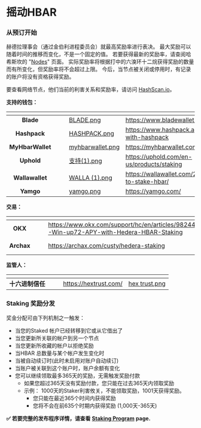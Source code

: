 # 摇动HBAR

### 从预订开始

赫德拉理事会（通过金伯利进程委员会）就最高奖励率进行表决。 最大奖励可以随着时间的推移而变化，不是一个固定的值。 若要获得最新的奖励率，请查阅哈希斯坎的 "[Nodes](https://hashscan.io/mainnet/nodes)" 页面。 实际奖励率将根据打中的六溴环十二烷获得奖励的数量而有所变化，但奖励率将不会超过上限。 今后，当节点被关闭或停用时，有记录的账户将没有资格获得奖励。

要查看网络节点，他们当前的利害关系和奖励率，请访问 [HashScan.io](https://hashscan.io/mainnet/nodes)。

**支持的钱包：**

<table data-view="cards"><thead><tr><th align="center"></th><th data-hidden></th><th data-hidden></th><th data-hidden data-card-cover data-type="files"></th><th data-hidden data-card-target data-type="content-ref"></th></tr></thead><tbody><tr><td align="center"><strong>Blade</strong></td><td></td><td></td><td><a href="../../.gitbook/assets/BLADE.png">BLADE.png</a></td><td><a href="https://www.bladewallet.io/">https://www.bladewallet.io/</a></td></tr><tr><td align="center"><strong>Hashpack</strong></td><td></td><td></td><td><a href="../../.gitbook/assets/HASHPACK.png">HASHPACK.png</a></td><td><a href="https://www.hashpack.app/post/staking-with-hashpack">https://www.hashpack.app/post/staking-with-hashpack</a></td></tr><tr><td align="center"><strong>MyHbarWallet</strong></td><td></td><td></td><td><a href="../../.gitbook/assets/myhbarwallet.png">myhbarwallet.png</a></td><td><a href="https://myhbarwallet.com/">https://myhbarwallet.com/</a></td></tr><tr><td align="center"><strong>Uphold</strong></td><td></td><td></td><td><a href="../../.gitbook/assets/uphold (1).png">支持(1).png</a></td><td><a href="https://uphold.com/en-us/products/staking">https://uphold.com/en-us/products/staking</a></td></tr><tr><td align="center"><strong>Wallawallet</strong></td><td></td><td></td><td><a href="../../.gitbook/assets/WALLA (1).png">WALLA (1).png</a></td><td><a href="https://wallawallet.com/2022/07/21/how-to-stake-hbar/">https://wallawallet.com/2022/07/21/how-to-stake-hbar/</a></td></tr><tr><td align="center"><strong>Yamgo</strong></td><td></td><td></td><td><a href="../../.gitbook/assets/yamgo.png">yamgo.png</a></td><td><a href="https://yamgo.com/">https://yamgo.com/</a></td></tr></tbody></table>

**交易：**

<table data-view="cards"><thead><tr><th align="center"></th><th data-hidden></th><th data-hidden></th><th data-hidden data-card-target data-type="content-ref"></th><th data-hidden data-card-cover data-type="files"></th></tr></thead><tbody><tr><td align="center"><strong>OKX</strong></td><td></td><td></td><td><a href="https://www.okx.com/support/hc/en-us/articles/9824479181709-Win-up-to-72-APY-with-Hedera-HBAR-Staking">https://www.okx.com/support/hc/en/articles/9824479181709-Win-up72-APY-with-Hedera-HBAR-Staking</a></td><td><a href="../../.gitbook/assets/okx.png">okx.png</a></td></tr><tr><td align="center"><strong>Archax</strong></td><td></td><td></td><td><a href="https://archax.com/custody/hedera-staking">https://archax.com/custy/hedera-staking</a></td><td><a href="../../.gitbook/assets/archax (1).png">archax (1).png</a></td></tr></tbody></table>

**监管人：**

<table data-view="cards"><thead><tr><th align="center"></th><th data-hidden></th><th data-hidden></th><th data-hidden data-card-target data-type="content-ref"></th><th data-hidden data-card-cover data-type="files"></th></tr></thead><tbody><tr><td align="center"><strong>十六进制信任</strong></td><td></td><td></td><td><a href="https://hextrust.com/">https://hextrust.com/</a></td><td><a href="../../.gitbook/assets/hex trust.png">hex trust.png</a></td></tr></tbody></table>

### **Staking 奖励分发**

奖金分配可由下列机制之一触发：

- 当您的Staked 帐户已经转移到它或从它借出了
- 当您更新所关联的帐户到另一个节点
- 当您更新所收藏的帐户以拒绝奖励
- 当HBAR 总数量与某个帐户发生变化时
- 当被自动续订时(此时未启用对账户自动续订)
- 当账户被关联到这个账户时，账户余额有变化
- 您可以继续领取最多365天的奖励，无需触发奖励付款
  - 如果您超过365天没有奖励付款，您只能在过去365天内领取奖励
  - 示例： 1000天的Staker利害攸关，不能领取奖励，1001天获得奖励。
    - 您只能在最近365个时间内获得奖励
    - 您将不会在前635个时期内获得奖励 (1,000天-365天)

**✅ 若要完整的发布程序详情，请查看** [**Staking Program**](staking.md) **page.**

